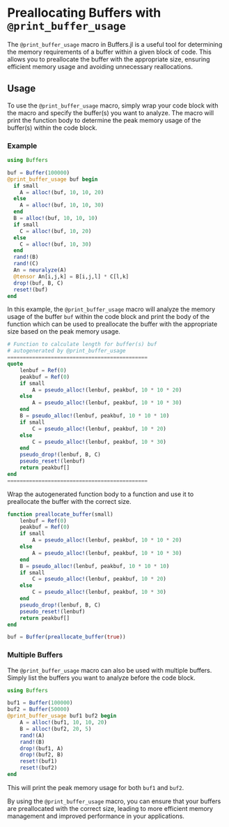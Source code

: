 # Preallocating Buffers with `@print_buffer_usage`

The `@print_buffer_usage` macro in Buffers.jl is a useful tool for determining the memory requirements of a buffer within a given block of code. This allows you to preallocate the buffer with the appropriate size, ensuring efficient memory usage and avoiding unnecessary reallocations.

## Usage

To use the `@print_buffer_usage` macro, simply wrap your code block with the macro and specify the buffer(s) you want to analyze. The macro will print the function body to determine the peak memory usage of the buffer(s) within the code block.

### Example

```julia
using Buffers

buf = Buffer(100000)
@print_buffer_usage buf begin
  if small
    A = alloc!(buf, 10, 10, 20)
  else
    A = alloc!(buf, 10, 10, 30)
  end
  B = alloc!(buf, 10, 10, 10)
  if small
    C = alloc!(buf, 10, 20)
  else
    C = alloc!(buf, 10, 30)
  end
  rand!(B)
  rand!(C)
  An = neuralyze(A)
  @tensor An[i,j,k] = B[i,j,l] * C[l,k]
  drop!(buf, B, C)
  reset!(buf)
end
```

In this example, the `@print_buffer_usage` macro will analyze the memory usage of the buffer `buf` within the code block and print the body of the function which can be used to preallocate the buffer with the appropriate size based on the peak memory usage.

```julia
# Function to calculate length for buffer(s) buf
# autogenerated by @print_buffer_usage
=============================================
quote
    lenbuf = Ref(0)
    peakbuf = Ref(0)
    if small
        A = pseudo_alloc!(lenbuf, peakbuf, 10 * 10 * 20)
    else
        A = pseudo_alloc!(lenbuf, peakbuf, 10 * 10 * 30)
    end
    B = pseudo_alloc!(lenbuf, peakbuf, 10 * 10 * 10)
    if small
        C = pseudo_alloc!(lenbuf, peakbuf, 10 * 20)
    else
        C = pseudo_alloc!(lenbuf, peakbuf, 10 * 30)
    end
    pseudo_drop!(lenbuf, B, C)
    pseudo_reset!(lenbuf)
    return peakbuf[]
end
=============================================
```

Wrap the autogenerated function body to a function and use it to preallocate the buffer with the correct size.

```julia
function preallocate_buffer(small)
    lenbuf = Ref(0)
    peakbuf = Ref(0)
    if small
        A = pseudo_alloc!(lenbuf, peakbuf, 10 * 10 * 20)
    else
        A = pseudo_alloc!(lenbuf, peakbuf, 10 * 10 * 30)
    end
    B = pseudo_alloc!(lenbuf, peakbuf, 10 * 10 * 10)
    if small
        C = pseudo_alloc!(lenbuf, peakbuf, 10 * 20)
    else
        C = pseudo_alloc!(lenbuf, peakbuf, 10 * 30)
    end
    pseudo_drop!(lenbuf, B, C)
    pseudo_reset!(lenbuf)
    return peakbuf[]
end

buf = Buffer(preallocate_buffer(true))
```

### Multiple Buffers

The `@print_buffer_usage` macro can also be used with multiple buffers. Simply list the buffers you want to analyze before the code block.

```julia
using Buffers

buf1 = Buffer(100000)
buf2 = Buffer(50000)
@print_buffer_usage buf1 buf2 begin
    A = alloc!(buf1, 10, 10, 20)
    B = alloc!(buf2, 20, 5)
    rand!(A)
    rand!(B)
    drop!(buf1, A)
    drop!(buf2, B)
    reset!(buf1)
    reset!(buf2)
end
```

This will print the peak memory usage for both `buf1` and `buf2`.

By using the `@print_buffer_usage` macro, you can ensure that your buffers are preallocated with the correct size, leading to more efficient memory management and improved performance in your applications.
